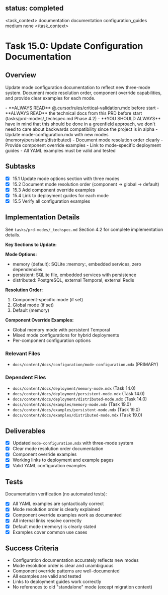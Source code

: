 ## status: completed

<task_context>
<domain>documentation</domain>
<type>documentation</type>
<scope>configuration_guides</scope>
<complexity>medium</complexity>
<dependencies>none</dependencies>
</task_context>

# Task 15.0: Update Configuration Documentation

## Overview

Update mode configuration documentation to reflect new three-mode system. Document mode resolution order, component override capabilities, and provide clear examples for each mode.

<critical>
- **ALWAYS READ** @.cursor/rules/critical-validation.mdc before start
- **ALWAYS READ** the technical docs from this PRD before start (tasks/prd-modes/_techspec.md Phase 4.2)
- **YOU SHOULD ALWAYS** have in mind that this should be done in a greenfield approach, we don't need to care about backwards compatibility since the project is in alpha
</critical>

<requirements>
- Update mode-configuration.mdx with new modes (memory/persistent/distributed)
- Document mode resolution order clearly
- Provide component override examples
- Link to mode-specific deployment guides
- All YAML examples must be valid and tested
</requirements>

## Subtasks

- [x] 15.1 Update mode options section with three modes
- [x] 15.2 Document mode resolution order (component → global → default)
- [x] 15.3 Add component override examples
- [x] 15.4 Link to deployment guides for each mode
- [x] 15.5 Verify all configuration examples

## Implementation Details

See `tasks/prd-modes/_techspec.md` Section 4.2 for complete implementation details.

**Key Sections to Update:**

**Mode Options:**
- memory (default): SQLite :memory:, embedded services, zero dependencies
- persistent: SQLite file, embedded services with persistence
- distributed: PostgreSQL, external Temporal, external Redis

**Resolution Order:**
1. Component-specific mode (if set)
2. Global mode (if set)
3. Default (memory)

**Component Override Examples:**
- Global memory mode with persistent Temporal
- Mixed mode configurations for hybrid deployments
- Per-component configuration options

### Relevant Files

- `docs/content/docs/configuration/mode-configuration.mdx` (PRIMARY)

### Dependent Files

- `docs/content/docs/deployment/memory-mode.mdx` (Task 14.0)
- `docs/content/docs/deployment/persistent-mode.mdx` (Task 14.0)
- `docs/content/docs/deployment/distributed-mode.mdx` (Task 14.0)
- `docs/content/docs/examples/memory-mode.mdx` (Task 19.0)
- `docs/content/docs/examples/persistent-mode.mdx` (Task 19.0)
- `docs/content/docs/examples/distributed-mode.mdx` (Task 19.0)

## Deliverables

- [x] Updated `mode-configuration.mdx` with three-mode system
- [x] Clear mode resolution order documentation
- [x] Component override examples
- [x] Working links to deployment and example pages
- [x] Valid YAML configuration examples

## Tests

Documentation verification (no automated tests):
- [x] All YAML examples are syntactically correct
- [x] Mode resolution order is clearly explained
- [x] Component override examples work as documented
- [x] All internal links resolve correctly
- [x] Default mode (memory) is clearly stated
- [x] Examples cover common use cases

## Success Criteria

- Configuration documentation accurately reflects new modes
- Mode resolution order is clear and unambiguous
- Component override patterns are well-documented
- All examples are valid and tested
- Links to deployment guides work correctly
- No references to old "standalone" mode (except migration context)
